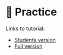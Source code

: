 # 🐍 Practice

Links to tutorial:

- [Students version](../../10-Tutorials/4_classification_students/)
- [Full version](../../10-Tutorials/4_classification/)
